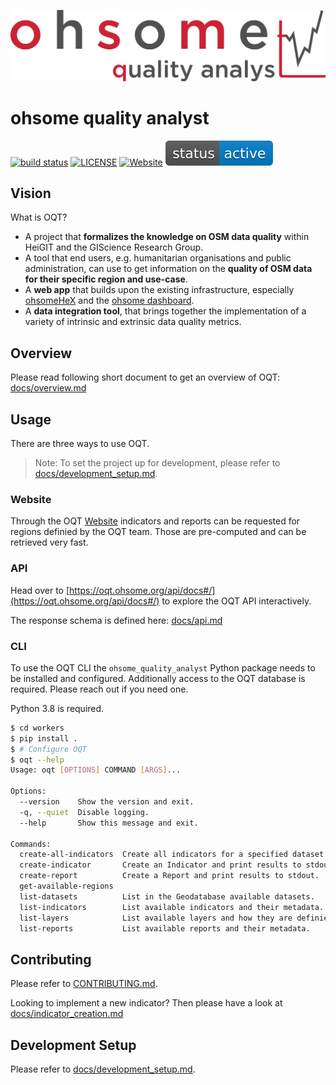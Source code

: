 ![](docs/img/oqt_logo.png)

# ohsome quality analyst

[![build status](https://jenkins.ohsome.org/buildStatus/icon?job=ohsome-quality-analyst/master)](https://jenkins.ohsome.org/blue/organizations/jenkins/ohsome-quality-analyst/activity/?branch=master)
[![LICENSE](https://img.shields.io/badge/license-AGPL--v3-orange)](LICENSE.txt)
[![Website](https://img.shields.io/website?url=https%3A%2F%2Foqt.ohsome.org)](https://oqt.ohsome.org)
[![status: active](https://github.com/GIScience/badges/raw/master/status/active.svg)](https://github.com/GIScience/badges#active)

## Vision

What is OQT?
* A project that **formalizes the knowledge on OSM data quality** within HeiGIT and the GIScience Research Group.
* A tool that end users, e.g. humanitarian organisations and public administration, can use to get information on the **quality of OSM data for their specific region and use-case**.
* A **web app** that builds upon the existing infrastructure, especially [ohsomeHeX](https://ohsome.org/apps/osm-history-explorer) and the [ohsome dashboard](https://ohsome.org/apps/dashboard).
* A **data integration tool**, that brings together the implementation of a variety of intrinsic and extrinsic data quality metrics.


## Overview

Please read following short document to get an overview of OQT: [docs/overview.md](docs/overview.md)


## Usage

There are three ways to use OQT.

> Note: To set the project up for development, please refer to [docs/development_setup.md](docs/development_setup.md).


### Website

Through the OQT [Website](https://oqt.ohsome.org) indicators and reports can be requested for regions definied by the OQT team. Those are pre-computed and can be retrieved very fast.


### API

Head over to [https://oqt.ohsome.org/api/docs#/](https://oqt.ohsome.org/api/docs#/) to explore the OQT API interactively.

The response schema is defined here: [docs/api.md](docs/api.md)


### CLI

To use the OQT CLI the `ohsome_quality_analyst` Python package needs to be installed and configured. Additionally access to the OQT database is required. Please reach out if you need one.

Python 3.8 is required.

```bash
$ cd workers
$ pip install .
$ # Configure OQT
$ oqt --help
Usage: oqt [OPTIONS] COMMAND [ARGS]...

Options:
  --version    Show the version and exit.
  -q, --quiet  Disable logging.
  --help       Show this message and exit.

Commands:
  create-all-indicators  Create all indicators for a specified dataset.
  create-indicator       Create an Indicator and print results to stdout.
  create-report          Create a Report and print results to stdout.
  get-available-regions
  list-datasets          List in the Geodatabase available datasets.
  list-indicators        List available indicators and their metadata.
  list-layers            List available layers and how they are definied...
  list-reports           List available reports and their metadata.
```


## Contributing

Please refer to [CONTRIBUTING.md](CONTRIBUTING.md).

Looking to implement a new indicator? Then please have a look at [docs/indicator_creation.md](docs/indicator_creation.md)


## Development Setup

Please refer to [docs/development_setup.md](docs/development_setup.md).
